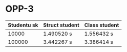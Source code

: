 # OPP-3

| Studentu sk | Struct student | Class student |
| --- | --- | --- |
| 10000 |  1.490520 s    |  1.556432 s     | 
| 100000 |  3.442267 s   |  3.386414 s     |  
